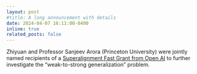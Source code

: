 ```yaml
---
layout: post
#title: A long announcement with details
date: 2024-04-07 16:11:00-0400
inline: true
related_posts: false
---
```


Zhiyuan and Professor Sanjeev Arora (Princeton University) were jointly named recipients of a [Superalignment Fast Grant from Open AI](https://openai.com/index/superalignment-fast-grants/) to further investigate the “weak-to-strong generalization” problem.
